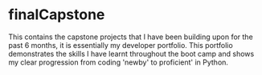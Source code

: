 ﻿# finalCapstone

 This contains the capstone projects that I have been building upon for the past 6 months, it is essentially my developer portfolio.
 This portfolio demonstrates the skills I have learnt throughout the boot camp and shows my clear progression from coding 'newby' to proficient' in Python.
